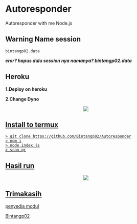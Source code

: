 # Autoresponder
Autoresponder with me Node.js

## Warning Name session
```
bintangp02.data
```

***eror? hapus dulu session nya namanya? bintangp02.data***

## Heroku

 **1.Deploy on heroku**
 
 **2.Change Dyno<br/>**

<p align="center">
  <a href="https://www.google.com/url?sa=t&source=web&rct=j&url=https://m.youtube.com/channel/UCraNp4tbaE3teFS0-TRpLFQ&ved=2ahUKEwiw756EkpfzAhXHZCsKHf4iCWkQjjh6BAgHEAE&usg=AOvVaw3pb5OOdaYW6_Y-MH81xIzN"><img src="https://a.top4top.io/p_20888ybra1.jpg" />
</p>

## Install to termux
 ```
 > git clone https://github.com/Bintangp02/Autoresponder
 > npm i
 > node index.js
 > scan qr
 ```
 
## Hasil run
 
 <p align="center">
  <a href="https://www.google.com/url?sa=t&source=web&rct=j&url=https://m.youtube.com/channel/UCraNp4tbaE3teFS0-TRpLFQ&ved=2ahUKEwiw756EkpfzAhXHZCsKHf4iCWkQjjh6BAgHEAE&usg=AOvVaw3pb5OOdaYW6_Y-MH81xIzN"><img src="https://user-images.githubusercontent.com/80300921/135072111-8de91f3c-0d1f-489b-88c1-00f55eb1110c.png" />
</p>
  
## Trimakasih
  
  [penyedia modul](https://github.com/open-wa/wa-automate-nodejs)
  
  [Bintangp02](https://github.com/Bintangp02)
